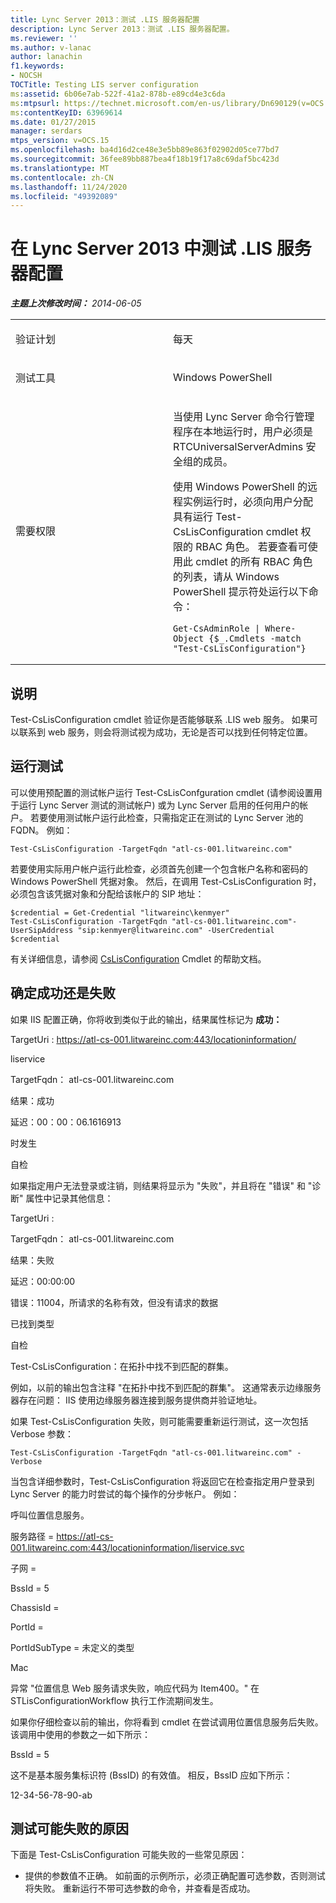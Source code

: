 ```yaml
---
title: Lync Server 2013：测试 .LIS 服务器配置
description: Lync Server 2013：测试 .LIS 服务器配置。
ms.reviewer: ''
ms.author: v-lanac
author: lanachin
f1.keywords:
- NOCSH
TOCTitle: Testing LIS server configuration
ms:assetid: 6b06e7ab-522f-41a2-878b-e89cd4e3c6da
ms:mtpsurl: https://technet.microsoft.com/en-us/library/Dn690129(v=OCS.15)
ms:contentKeyID: 63969614
ms.date: 01/27/2015
manager: serdars
mtps_version: v=OCS.15
ms.openlocfilehash: ba4d16d2ce48e3e5bb89e863f02902d05ce77bd7
ms.sourcegitcommit: 36fee89bb887bea4f18b19f17a8c69daf5bc423d
ms.translationtype: MT
ms.contentlocale: zh-CN
ms.lasthandoff: 11/24/2020
ms.locfileid: "49392089"
---
```

# <a name="testing-lis-server-configuration-in-lync-server-2013"></a>在 Lync Server 2013 中测试 .LIS 服务器配置

<div data-xmlns="http://www.w3.org/1999/xhtml">

<div class="topic" data-xmlns="http://www.w3.org/1999/xhtml" data-msxsl="urn:schemas-microsoft-com:xslt" data-cs="https://msdn.microsoft.com/">

<div data-asp="https://msdn2.microsoft.com/asp">



</div>

<div id="mainSection">

<div id="mainBody">

<span> </span>

_**主题上次修改时间：** 2014-06-05_


<table>
<colgroup>
<col style="width: 50%" />
<col style="width: 50%" />
</colgroup>
<tbody>
<tr class="odd">
<td><p>验证计划</p></td>
<td><p>每天</p></td>
</tr>
<tr class="even">
<td><p>测试工具</p></td>
<td><p>Windows PowerShell</p></td>
</tr>
<tr class="odd">
<td><p>需要权限</p></td>
<td><p>当使用 Lync Server 命令行管理程序在本地运行时，用户必须是 RTCUniversalServerAdmins 安全组的成员。</p>
<p>使用 Windows PowerShell 的远程实例运行时，必须向用户分配具有运行 Test-CsLisConfiguration cmdlet 权限的 RBAC 角色。 若要查看可使用此 cmdlet 的所有 RBAC 角色的列表，请从 Windows PowerShell 提示符处运行以下命令：</p>
<pre><code>Get-CsAdminRole | Where-Object {$_.Cmdlets -match &quot;Test-CsLisConfiguration&quot;}</code></pre></td>
</tr>
</tbody>
</table>


<div>

## <a name="description"></a>说明

Test-CsLisConfiguration cmdlet 验证你是否能够联系 .LIS web 服务。 如果可以联系到 web 服务，则会将测试视为成功，无论是否可以找到任何特定位置。

</div>

<div>

## <a name="running-the-test"></a>运行测试

可以使用预配置的测试帐户运行 Test-CsLisConfguration cmdlet (请参阅设置用于运行 Lync Server 测试的测试帐户) 或为 Lync Server 启用的任何用户的帐户。 若要使用测试帐户运行此检查，只需指定正在测试的 Lync Server 池的 FQDN。 例如：

    Test-CsLisConfiguration -TargetFqdn "atl-cs-001.litwareinc.com"

若要使用实际用户帐户运行此检查，必须首先创建一个包含帐户名称和密码的 Windows PowerShell 凭据对象。 然后，在调用 Test-CsLisConfiguration 时，必须包含该凭据对象和分配给该帐户的 SIP 地址：

    $credential = Get-Credential "litwareinc\kenmyer"
    Test-CsLisConfiguration -TargetFqdn "atl-cs-001.litwareinc.com"-UserSipAddress "sip:kenmyer@litwareinc.com" -UserCredential $credential

有关详细信息，请参阅 [CsLisConfiguration](https://docs.microsoft.com/powershell/module/skype/Test-CsLisConfiguration) Cmdlet 的帮助文档。

</div>

<div>

## <a name="determining-success-or-failure"></a>确定成功还是失败

如果 IIS 配置正确，你将收到类似于此的输出，结果属性标记为 **成功：**

TargetUri : https://atl-cs-001.litwareinc.com:443/locationinformation/

liservice

TargetFqdn： atl-cs-001.litwareinc.com

结果：成功

延迟：00：00：06.1616913

时发生

自检

如果指定用户无法登录或注销，则结果将显示为 "失败"，并且将在 "错误" 和 "诊断" 属性中记录其他信息：

TargetUri :

TargetFqdn： atl-cs-001.litwareinc.com

结果：失败

延迟：00:00:00

错误：11004，所请求的名称有效，但没有请求的数据

已找到类型

自检

Test-CsLisConfiguration：在拓扑中找不到匹配的群集。

例如，以前的输出包含注释 "在拓扑中找不到匹配的群集"。 这通常表示边缘服务器存在问题： IIS 使用边缘服务器连接到服务提供商并验证地址。

如果 Test-CsLisConfiguration 失败，则可能需要重新运行测试，这一次包括 Verbose 参数：

    Test-CsLisConfiguration -TargetFqdn "atl-cs-001.litwareinc.com" -Verbose

当包含详细参数时，Test-CsLisConfiguration 将返回它在检查指定用户登录到 Lync Server 的能力时尝试的每个操作的分步帐户。 例如：

呼叫位置信息服务。

服务路径 = https://atl-cs-001.litwareinc.com:443/locationinformation/liservice.svc

子网 =

BssId = 5

ChassisId =

PortId =

PortIdSubType = 未定义的类型

Mac

异常 "位置信息 Web 服务请求失败，响应代码为 Item400。" 在 STLisConfigurationWorkflow 执行工作流期间发生。

如果你仔细检查以前的输出，你将看到 cmdlet 在尝试调用位置信息服务后失败。 该调用中使用的参数之一如下所示：

BssId = 5

这不是基本服务集标识符 (BssID) 的有效值。 相反，BssID 应如下所示：

12-34-56-78-90-ab

</div>

<div>

## <a name="reasons-why-the-test-might-have-failed"></a>测试可能失败的原因

下面是 Test-CsLisConfiguration 可能失败的一些常见原因：

  - 提供的参数值不正确。 如前面的示例所示，必须正确配置可选参数，否则测试将失败。 重新运行不带可选参数的命令，并查看是否成功。

</div>

</div>

<span> </span>

</div>

</div>

</div>

